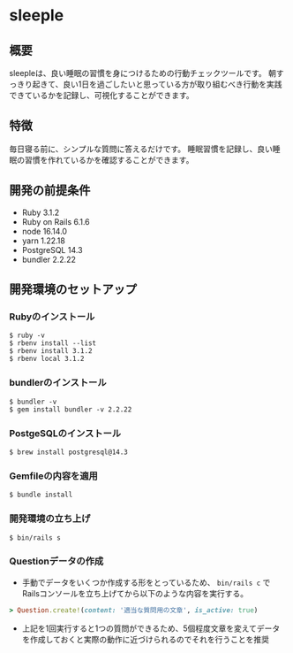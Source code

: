 # sleeple

## 概要
sleepleは、良い睡眠の習慣を身につけるための行動チェックツールです。
朝すっきり起きて、良い1日を過ごしたいと思っている方が取り組むべき行動を実践できているかを記録し、可視化することができます。

## 特徴
毎日寝る前に、シンプルな質問に答えるだけです。
睡眠習慣を記録し、良い睡眠の習慣を作れているかを確認することができます。

## 開発の前提条件
* Ruby 3.1.2
* Ruby on Rails 6.1.6
* node 16.14.0
* yarn 1.22.18
* PostgreSQL 14.3
* bundler 2.2.22

## 開発環境のセットアップ
### Rubyのインストール

```
$ ruby -v
$ rbenv install --list
$ rbenv install 3.1.2
$ rbenv local 3.1.2
```

### bundlerのインストール
```
$ bundler -v
$ gem install bundler -v 2.2.22
```

### PostgeSQLのインストール
```
$ brew install postgresql@14.3
```

### Gemfileの内容を適用

```
$ bundle install
```

### 開発環境の立ち上げ

```
$ bin/rails s
```

### Questionデータの作成
* 手動でデータをいくつか作成する形をとっているため、 `bin/rails c` でRailsコンソールを立ち上げてから以下のような内容を実行する。

```ruby
> Question.create!(content: '適当な質問用の文章', is_active: true)
```
* 上記を1回実行すると1つの質問ができるため、5個程度文章を変えてデータを作成しておくと実際の動作に近づけられるのでそれを行うことを推奨
